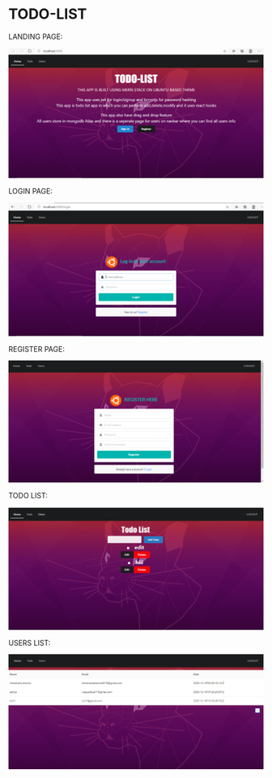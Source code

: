 # TODO-LIST

LANDING PAGE:

![](IMAGES/Landing.PNG)

LOGIN PAGE:

![](IMAGES/Login.PNG)

REGISTER PAGE:

![](IMAGES/register.png)

TODO LIST:

![](IMAGES/todo.PNG)

USERS LIST:

![](IMAGES/users.png)
